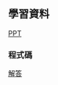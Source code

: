 ## 學習資料
[PPT](https://drive.google.com/drive/folders/1l5KU5cIjMML8T93xcBikEL-7fO5kZIRJ?usp=share_link)

### 程式碼
[解答](https://github.com/tsunhousam91/2023LuciditvCourse_03.git)

